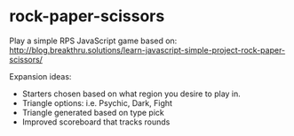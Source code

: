 # rock-paper-scissors

Play a simple RPS JavaScript game based on:
http://blog.breakthru.solutions/learn-javascript-simple-project-rock-paper-scissors/

Expansion ideas:
- Starters chosen based on what region you desire to play in.
- Triangle options: i.e. Psychic, Dark, Fight
- Triangle generated based on type pick
- Improved scoreboard that tracks rounds
